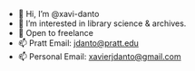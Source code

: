 - 👋 Hi, I’m @xavi-danto
- 👀 I’m interested in library science & archives.
- 🔗 Open to freelance
- 📫 Pratt Email: jdanto@pratt.edu
- 📫 Personal Email: xavierjdanto@gmail.com

<!---
xavi-danto/xavi-danto is a ✨ special ✨ repository because its `README.md` (this file) appears on your GitHub profile.
You can click the Preview link to take a look at your changes.
--->
